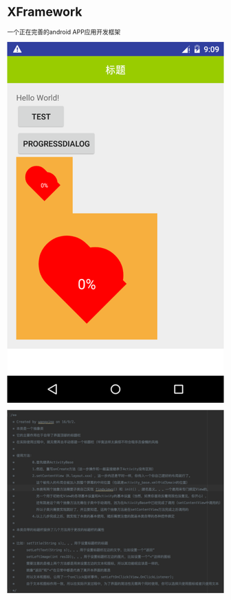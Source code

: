 # XFramework
一个正在完善的android APP应用开发框架

![image](https://github.com/XingSpace/XFramework/blob/master/heartProgress.png)

![image](https://github.com/XingSpace/XFramework/blob/master/ActivityBase.png)
